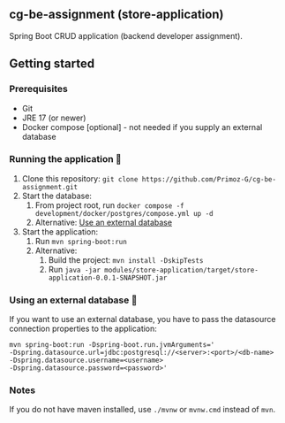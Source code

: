## cg-be-assignment (store-application)

Spring Boot CRUD application (backend developer assignment).

## Getting started

### Prerequisites

* Git
* JRE 17 (or newer)
* Docker compose [optional] - not needed if you supply an external database

### Running the application 🚀

1. Clone this repository: `git clone https://github.com/Primoz-G/cg-be-assignment.git`
2. Start the database:
    1. From project root, run `docker compose -f development/docker/postgres/compose.yml up -d`
    2. Alternative: [Use an external database](#using-an-external-database-)
3. Start the application:
    1. Run `mvn spring-boot:run`
    2. Alternative:
        1. Build the project: `mvn install -DskipTests`
        2. Run `java -jar modules/store-application/target/store-application-0.0.1-SNAPSHOT.jar`

### Using an external database 🐘

If you want to use an external database, you have to pass the datasource connection properties to the application:

```
mvn spring-boot:run -Dspring-boot.run.jvmArguments='
-Dspring.datasource.url=jdbc:postgresql://<server>:<port>/<db-name>
-Dspring.datasource.username=<username>
-Dspring.datasource.password=<password>'
```

### Notes

If you do not have maven installed, use `./mvnw` or `mvnw.cmd` instead of `mvn`.
